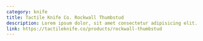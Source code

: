 ```yaml
---
category: knife
title: Tactile Knife Co. Rockwall Thumbstud
description: Lorem ipsum dolor, sit amet consectetur adipisicing elit. Quo ipsum accusamus reprehenderit, nihil eligendi molestiae, harum iure iusto reiciendis
link: https://tactileknife.co/products/rockwall-thumbstud
---
```

